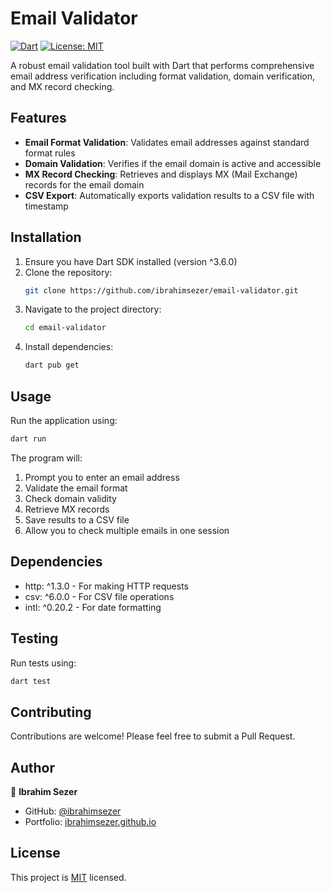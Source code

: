 # Email Validator

[![Dart](https://img.shields.io/badge/Dart-3.6.0-blue.svg)](https://dart.dev)
[![License: MIT](https://img.shields.io/badge/License-MIT-yellow.svg)](https://opensource.org/licenses/MIT)

A robust email validation tool built with Dart that performs comprehensive email address verification including format validation, domain verification, and MX record checking.

## Features

- **Email Format Validation**: Validates email addresses against standard format rules
- **Domain Validation**: Verifies if the email domain is active and accessible
- **MX Record Checking**: Retrieves and displays MX (Mail Exchange) records for the email domain
- **CSV Export**: Automatically exports validation results to a CSV file with timestamp

## Installation

1. Ensure you have Dart SDK installed (version ^3.6.0)
2. Clone the repository:
   ```bash
   git clone https://github.com/ibrahimsezer/email-validator.git
   ```
3. Navigate to the project directory:
   ```bash
   cd email-validator
   ```
4. Install dependencies:
   ```bash
   dart pub get
   ```

## Usage

Run the application using:
```bash
dart run
```

The program will:
1. Prompt you to enter an email address
2. Validate the email format
3. Check domain validity
4. Retrieve MX records
5. Save results to a CSV file
6. Allow you to check multiple emails in one session

## Dependencies

- http: ^1.3.0 - For making HTTP requests
- csv: ^6.0.0 - For CSV file operations
- intl: ^0.20.2 - For date formatting

## Testing

Run tests using:
```bash
dart test
```

## Contributing

Contributions are welcome! Please feel free to submit a Pull Request.

## Author

👤 **Ibrahim Sezer**

- GitHub: [@ibrahimsezer](https://github.com/ibrahimsezer)
- Portfolio: [ibrahimsezer.github.io](https://ibrahimsezer.github.io)

## License

This project is [MIT](https://opensource.org/licenses/MIT) licensed.